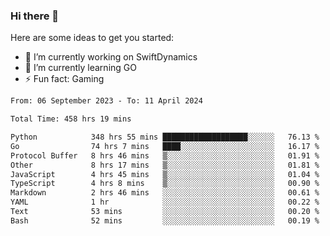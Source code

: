 ### Hi there 👋

Here are some ideas to get you started:

- 🔭 I’m currently working on SwiftDynamics
- 🌱 I’m currently learning GO
-  ⚡ Fun fact: Gaming
  
  <!--
- 👯 I’m looking to collaborate on ...
- 🤔 I’m looking for help with ...
- 💬 Ask me about ...
- 📫 How to reach me: ...
- 😄 Pronouns: ...
-->

<!--START_SECTION:waka-->

```txt
From: 06 September 2023 - To: 11 April 2024

Total Time: 458 hrs 19 mins

Python            348 hrs 55 mins ███████████████████░░░░░░   76.13 %
Go                74 hrs 7 mins   ████░░░░░░░░░░░░░░░░░░░░░   16.17 %
Protocol Buffer   8 hrs 46 mins   ▒░░░░░░░░░░░░░░░░░░░░░░░░   01.91 %
Other             8 hrs 17 mins   ▒░░░░░░░░░░░░░░░░░░░░░░░░   01.81 %
JavaScript        4 hrs 45 mins   ▒░░░░░░░░░░░░░░░░░░░░░░░░   01.04 %
TypeScript        4 hrs 8 mins    ▒░░░░░░░░░░░░░░░░░░░░░░░░   00.90 %
Markdown          2 hrs 46 mins   ░░░░░░░░░░░░░░░░░░░░░░░░░   00.61 %
YAML              1 hr            ░░░░░░░░░░░░░░░░░░░░░░░░░   00.22 %
Text              53 mins         ░░░░░░░░░░░░░░░░░░░░░░░░░   00.20 %
Bash              52 mins         ░░░░░░░░░░░░░░░░░░░░░░░░░   00.19 %
```

<!--END_SECTION:waka-->
